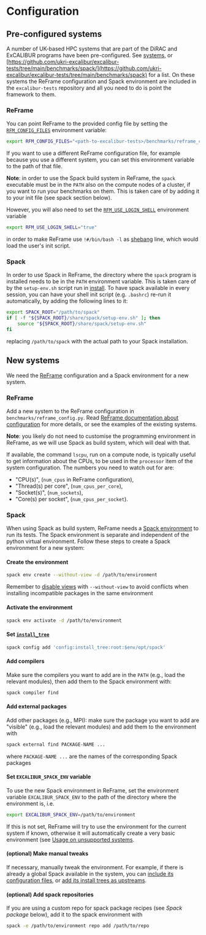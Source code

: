 # Configuration

## Pre-configured systems

A number of UK-based HPC systems that are part of the DiRAC and ExCALIBUR programs 
have been pre-configured. See [systems](systems.md), or [https://github.com/ukri-excalibur/excalibur-tests/tree/main/benchmarks/spack/](https://github.com/ukri-excalibur/excalibur-tests/tree/main/benchmarks/spack) for a list. 
On these systems the ReFrame configuration and Spack environment are included in the 
`excalibur-tests` repository and all you need to do is point the framework to them.

### ReFrame

You can point ReFrame to the provided config file by setting the
[`RFM_CONFIG_FILES`](https://reframe-hpc.readthedocs.io/en/stable/manpage.html#envvar-RFM_CONFIG_FILES)
environment variable:

```sh
export RFM_CONFIG_FILES="<path-to-excalibur-tests>/benchmarks/reframe_config.py"
```

If you want to use a different ReFrame configuration file, for example because
you use a different system, you can set this environment variable to the path of
that file.

**Note**: in order to use the Spack build system in ReFrame, the `spack`
executable must be in the `PATH` also on the compute nodes of a cluster, if
you want to run your benchmarks on them. This is taken care of by adding it
to your init file (see spack section below).

However, you will also need to set the
[`RFM_USE_LOGIN_SHELL`](https://reframe-hpc.readthedocs.io/en/stable/manpage.html#envvar-RFM_USE_LOGIN_SHELL)
environment variable 
```sh
export RFM_USE_LOGIN_SHELL="true"
``` 
in order to make ReFrame use `!#/bin/bash -l` as 
[shebang](https://en.wikipedia.org/wiki/Shebang_(Unix)) line, which would load
the user's init script.

### Spack

In order to use Spack in ReFrame, 
the directory where the `spack` program is installed needs to be in
the `PATH` environment variable. This is taken care of by the `setup-env.sh`
script run in [install](install.md#installation_2). To have spack available in every session,
you can have your shell init script (e.g. `.bashrc`)
re-run it automatically, by adding the following lines to it:
```sh
export SPACK_ROOT="/path/to/spack"
if [ -f "${SPACK_ROOT}/share/spack/setup-env.sh" ]; then
    source "${SPACK_ROOT}/share/spack/setup-env.sh"
fi
```
replacing `/path/to/spack` with the actual path to your Spack installation.

## New systems

We need the [ReFrame](https://reframe-hpc.readthedocs.io/en/stable/)
configuration and a Spack environment for a new system.

### ReFrame

Add a new system to the ReFrame configuration in
`benchmarks/reframe_config.py`.  Read [ReFrame documentation about
configuration](https://reframe-hpc.readthedocs.io/en/stable/configure.html) for
more details, or see the examples of the existing systems.  

**Note**: you likely do
not need to customise the programming environment in ReFrame, as we will use
Spack as build system, which will deal with that.

If available, the command `lscpu`, run on a compute node, is typically useful to
get information about the CPUs, to be used in the `processor` item of the system
configuration.  The numbers you need to watch out for are:

* "CPU(s)", (`num_cpus` in ReFrame configuration),
* "Thread(s) per core", (`num_cpus_per_core`),
* "Socket(s)", (`num_sockets`),
* "Core(s) per socket", (`num_cpus_per_socket`).

### Spack

When using Spack as build system, ReFrame needs a [Spack
environment](https://spack.readthedocs.io/en/latest/environments.html) to run
its tests. The Spack environment is separate and independent of the python
virtual environment. Follow these steps to create a Spack environment for a new system:

#### Create the environment
```sh
spack env create --without-view -d /path/to/environment
```
Remember to
[disable views](https://spack.readthedocs.io/en/latest/environments.html#filesystem-views)
with `--without-view` to avoid conflicts when installing incompatible packages
in the same environment

#### Activate the environment
```sh
spack env activate -d /path/to/environment
```

#### Set [`install_tree`](https://spack.readthedocs.io/en/latest/config_yaml.html#install-tree)
```sh
spack config add 'config:install_tree:root:$env/opt/spack'
```

#### Add compilers

Make sure the compilers you want to add are in the `PATH` (e.g., load the
relevant modules), then add them to the Spack environment with:
```sh
spack compiler find
```

#### Add external packages

Add other packages (e.g., MPI): make sure the package you want to add are
"visible" (e.g., load the relevant modules) and add them to the environment
with
```sh
spack external find PACKAGE-NAME ...
```
where `PACKAGE-NAME ...` are the names of the corresponding Spack packages

#### Set `EXCALIBUR_SPACK_ENV` variable

To use the new Spack environment in ReFrame,
set the environment variable `EXCALIBUR_SPACK_ENV` to the path of the directory
where the environment is, i.e.
```sh
export EXCALIBUR_SPACK_ENV=/path/to/environment
```
If this is not set, ReFrame will try to use the
environment for the current system if known, otherwise it will automatically
create a very basic environment (see [Usage on unsupported systems](use.md#usage-on-unsupported-systems).

#### (optional) Make manual tweaks

If necessary, manually tweak the environment. For example, if there is already
a global Spack available in the system, you can [include its configuration
files](https://spack.readthedocs.io/en/latest/environments.html#included-configurations),
or [add its install trees as
upstreams](https://spack.readthedocs.io/en/latest/chain.html).
 

#### (optional) Add spack repositories

If you are using a custom repo for spack package recipes (see *Spack package* below), add
it to the spack environment with
```sh
spack -e /path/to/environment repo add /path/to/repo
```
